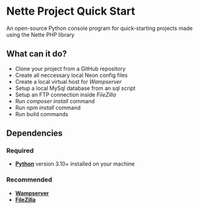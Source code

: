 # Nette Project Quick Start

An open-source Python console program for quick-starting projects made using the Nette PHP library

## What can it do?
* Clone your project from a GitHub repository
* Create all neccessary local Neon config files
* Create a local virtual host for *Wampserver*
* Setup a local MySql database from an sql script
* Setup an FTP connection inside *FileZilla*
* Run *composer install* command
* Run *npm install* command
* Run build commands

## Dependencies

### Required
* **[Python](https://www.python.org/)** version 3.10+ installed on your machine

### Recommended
* **[Wampserver](https://wampserver.aviatechno.net/)**
* **[FileZilla](https://filezilla-project.org/)**
